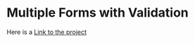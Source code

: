 # Multiple Forms with Validation

Here is a <a href="https://mantaransingh.github.io/multiForm_Validation/">Link to the project</a>
